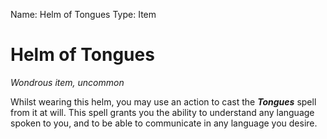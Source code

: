 Name: Helm of Tongues
Type: Item

# Helm of Tongues
_Wondrous item, uncommon_

Whilst wearing this helm, you may use an action to cast the **_Tongues_** spell from it at will. This spell grants you the ability to understand any language spoken to you, and to be able to communicate in any language you desire.